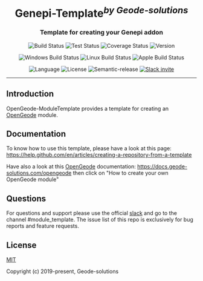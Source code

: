 <h1 align="center">Genepi-Template<sup><i>by Geode-solutions</i></sup></h1>
<h3 align="center">Template for creating your Genepi addon</h3>

<p align="center">
  <img src="https://dev.azure.com/GeodeSolutions/Geode/_apis/build/status/Geode-solutions.Genepi-Template?branchName=master" alt="Build Status">
  <img src="https://img.shields.io/azure-devops/tests/GeodeSolutions/Geode/10/master.svg?compact_message" alt="Test Status">
  <img src="https://img.shields.io/azure-devops/coverage/GeodeSolutions/Geode/10/master.svg" alt="Coverage Status">
  <img src="https://img.shields.io/github/release/Geode-solutions/OpenGeode-ModuleTemplate.svg" alt="Version">
</p>

<p align="center">
  <img src="https://dev.azure.com/GeodeSolutions/Geode/_apis/build/status/Geode-solutions.OpenGeode-ModuleTemplate?branchName=master&jobName=Test_Windows&label=Windows" alt="Windows Build Status">
  <img src="https://dev.azure.com/GeodeSolutions/Geode/_apis/build/status/Geode-solutions.OpenGeode-ModuleTemplate?branchName=master&jobName=Test_Ubuntu&label=Linux" alt="Linux Build Status">
  <img src="https://dev.azure.com/GeodeSolutions/Geode/_apis/build/status/Geode-solutions.OpenGeode-ModuleTemplate?branchName=master&jobName=Test_Mac&label=macOS" alt="Apple Build Status">
</p>

<p align="center">
  <img src="https://img.shields.io/badge/C%2B%2B-11-blue.svg" alt="Language">
  <img src="https://img.shields.io/badge/license-MIT-blue.svg" alt="License">
  <img src="https://img.shields.io/badge/%20%20%F0%9F%93%A6%F0%9F%9A%80-semantic--release-e10079.svg" alt="Semantic-release">
  <a href="https://slackin-opengeode.herokuapp.com"><img src="https://slackin-opengeode.herokuapp.com/badge.svg" alt="Slack invite"></a>
</p>

---

## Introduction

OpenGeode-ModuleTemplate provides a template for creating an [OpenGeode] module.

[OpenGeode]: https://github.com/Geode-solutions/OpenGeode

## Documentation

To know how to use this template, please have a look at this page: https://help.github.com/en/articles/creating-a-repository-from-a-template

Have also a look at this [OpenGeode] documentation: https://docs.geode-solutions.com/opengeode then click on "How to create your own OpenGeode module"

## Questions
For questions and support please use the official [slack](https://slackin-opengeode.herokuapp.com) and go to the channel #module_template. The issue list of this repo is exclusively for bug reports and feature requests. 


## License

[MIT](https://opensource.org/licenses/MIT)

Copyright (c) 2019-present, Geode-solutions
